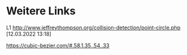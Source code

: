 # Weitere Links

L1 http://www.jeffreythompson.org/collision-detection/point-circle.php [12.03.2022 13:18]

https://cubic-bezier.com/#.58,1.35,.54,.33